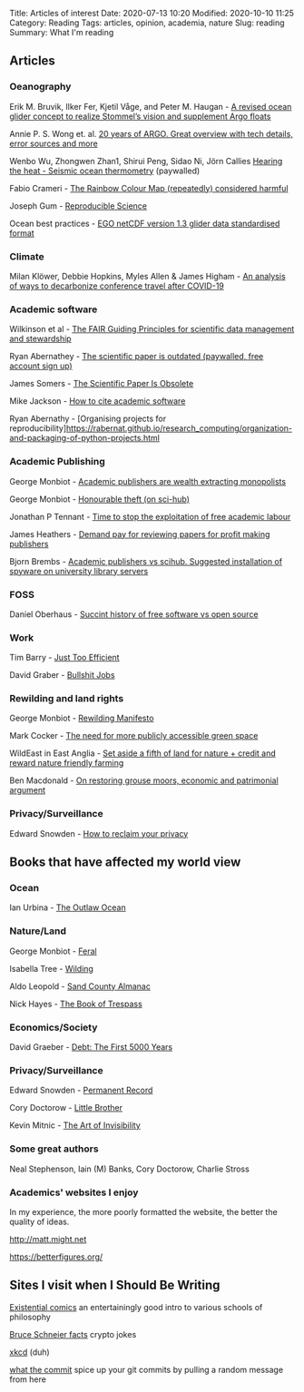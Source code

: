 Title: Articles of interest
Date: 2020-07-13 10:20
Modified: 2020-10-10 11:25
Category: Reading
Tags: articles, opinion, academia, nature
Slug: reading
Summary: What I'm reading

## Articles

### Oeanography

Erik M. Bruvik, Ilker Fer, Kjetil Våge, and Peter M. Haugan - [A revised ocean glider concept to realize Stommel’s vision and supplement Argo floats](https://os.copernicus.org/articles/16/291/2020/os-16-291-2020.pdf)

Annie P. S. Wong et. al. [20 years of ARGO. Great overview with tech details, error sources and more](https://www.frontiersin.org/articles/10.3389/fmars.2020.00700/full)

Wenbo Wu, Zhongwen Zhan1, Shirui Peng, Sidao Ni, Jörn Callies [Hearing the heat - Seismic ocean thermometry](https://science.sciencemag.org/content/369/6510/1510) (paywalled)

Fabio Crameri - [The Rainbow Colour Map (repeatedly) considered harmful](https://blogs.egu.eu/divisions/gd/2017/08/23/the-rainbow-colour-map/)

Joseph Gum - [Reproducible Science](https://github.com/asx-/reproducible-science/blob/master/reproducible_science.pdf)

Ocean best practices - [EGO netCDF version 1.3 glider data standardised format](https://repository.oceanbestpractices.org/handle/11329/1253)

### Climate

Milan Klöwer, Debbie Hopkins, Myles Allen & James Higham - [An analysis of ways to decarbonize conference travel after COVID-19](https://www.nature.com/articles/d41586-020-02057-2)

### Academic software

Wilkinson et al -  [The FAIR Guiding Principles for scientific data management and stewardship](https://www.nature.com/articles/sdata201618)

Ryan Abernathey - [The scientific paper is outdated (paywalled, free account sign up)](https://www.chronicle.com/article/the-scientific-paper-is-outdated/)

James Somers - [The Scientific Paper Is Obsolete](https://www.theatlantic.com/science/archive/2018/04/the-scientific-paper-is-obsolete/556676/)

Mike Jackson - [How to cite academic software](https://software.ac.uk/how-cite-software)

Ryan Abernathy - [Organising projects for reproducibility]https://rabernat.github.io/research_computing/organization-and-packaging-of-python-projects.html

### Academic Publishing

George Monbiot - [Academic publishers are wealth extracting monopolists](https://www.monbiot.com/2011/08/29/the-lairds-of-learning/)

George Monbiot - [Honourable theft (on sci-hub)](https://www.monbiot.com/2018/09/17/honourable-theft/)

Jonathan P Tennant - [Time to stop the exploitation of free academic labour](https://ese.arphahub.com/article/51839/download/pdf/428643)

James Heathers - [Demand pay for reviewing papers for profit making publishers](https://medium.com/@jamesheathers/the-450-movement-1f86132a29bd)

Bjorn Brembs - [Academic publishers vs scihub. Suggested installation of spyware on university library servers](http://bjoern.brembs.net/2020/10/is-the-snsi-the-new-prism/)

### FOSS
Daniel Oberhaus - [Succint history of free software vs open source](https://www.vice.com/en/article/43zak3/the-internet-was-built-on-the-free-labor-of-open-source-developers-is-that-sustainable)

### Work

Tim Barry - [Just Too Efficient](https://www.tbray.org/ongoing/When/202x/2020/07/05/Too-Efficient)

David Graber - [Bullshit Jobs](https://www.strike.coop/bullshit-jobs/)


### Rewilding and land rights
George Monbiot - [Rewilding Manifesto](https://www.monbiot.com/2013/05/27/a-manifesto-for-rewilding-the-world/)

Mark Cocker - [The need for more publicly accessible green space](https://www.newstatesman.com/british-countryside-access-wild-child-patrick-barkham-bringing-back-beaver-derek-gow-trespass-nick-hayes-framing-nature-lawrence-rose-review)

WildEast in East Anglia - [Set aside a fifth of land for nature + credit and reward nature friendly farming](https://www.theguardian.com/environment/2020/jul/14/farmers-wildeast-hatch-plan-return-area-size-dorset-wild-nature-east-anglia)

Ben Macdonald - [On restoring grouse moors, economic and patrimonial argument](https://www.spectator.co.uk/article/the-scourge-of-the-grouse-moor)

### Privacy/Surveillance

Edward Snowden - [How to reclaim your privacy](https://theintercept.com/2015/11/12/edward-snowden-explains-how-to-reclaim-your-privacy/)

## Books that have affected my world view

### Ocean

Ian Urbina -  [The Outlaw Ocean](https://www.nytimes.com/2019/08/19/books/review/outlaw-ocean-ian-urbina.html)

### Nature/Land

George Monbiot - [Feral](https://www.monbiot.com/2013/05/24/feral-searching-for-enchantment-on-the-frontiers-of-rewilding/)

Isabella Tree - [Wilding](https://www.goodreads.com/book/show/38891828-wilding)

Aldo Leopold - [Sand County Almanac](https://www.aldoleopold.org/about/aldo-leopold/sand-county-almanac/)

Nick Hayes - [The Book of Trespass](https://www.theguardian.com/books/2020/aug/10/the-book-of-trespass-by-nick-hayes-review-a-trespassers-radical-manifesto)

### Economics/Society

David Graeber - [Debt: The First 5000 Years](https://www.goodreads.com/book/show/6617037-debt)

### Privacy/Surveillance

Edward Snowden - [Permanent Record](https://www.goodreads.com/book/show/46223297-permanent-record)

Cory Doctorow - [Little Brother](https://craphound.com/littlebrother/download/)

Kevin Mitnic - [The Art of Invisibility](https://www.mitnicksecurity.com/the-art-of-invisibility-mitnick-security)

### Some great authors

Neal Stephenson, Iain (M) Banks, Cory Doctorow, Charlie Stross


### Academics' websites I enjoy

In my experience, the more poorly formatted the website, the better the quality of ideas.

http://matt.might.net

https://betterfigures.org/
## Sites I visit when I Should Be Writing

[Existential comics](https://existentialcomics.com/) an entertainingly good intro to various schools of philosophy

[Bruce Schneier facts](https://www.schneierfacts.com) crypto jokes

[xkcd](xkcd.com) (duh)

[what the commit](http://whatthecommit.com/) spice up your git commits by pulling a random message from here